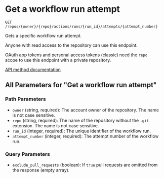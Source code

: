 # Get a workflow run attempt

`GET /repos/{owner}/{repo}/actions/runs/{run_id}/attempts/{attempt_number}`

Gets a specific workflow run attempt.

Anyone with read access to the repository can use this endpoint.

OAuth app tokens and personal access tokens (classic) need the `repo` scope to use this endpoint with a private repository.

[API method documentation](https://docs.github.com/rest/actions/workflow-runs#get-a-workflow-run-attempt)

## All Parameters for "Get a workflow run attempt"

### Path Parameters

- `owner` (string, required): The account owner of the repository. The name is not case sensitive.
- `repo` (string, required): The name of the repository without the `.git` extension. The name is not case sensitive.
- `run_id` (integer, required): The unique identifier of the workflow run.
- `attempt_number` (integer, required): The attempt number of the workflow run.
### Query Parameters

- `exclude_pull_requests` (boolean): If `true` pull requests are omitted from the response (empty array).